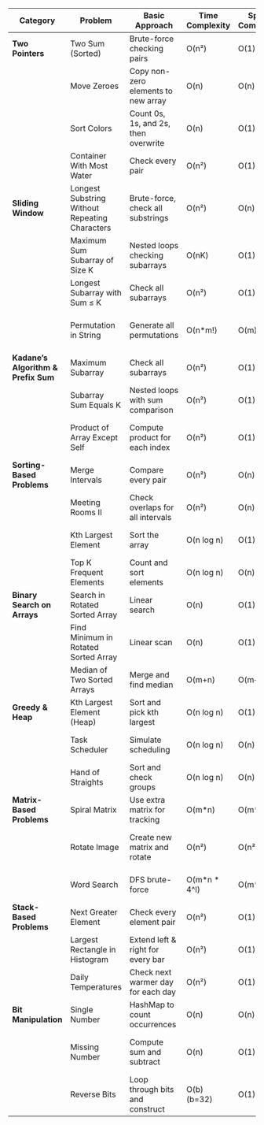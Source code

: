 | **Category** | **Problem** | **Basic Approach** | **Time Complexity** | **Space Complexity** | **Optimum Approach** | **Time Complexity** | **Space Complexity** |
|-------------|------------|-------------------|----------------|----------------|-----------------|----------------|----------------|
| **Two Pointers** | Two Sum (Sorted) | Brute-force checking pairs | O(n²) | O(1) | Two-pointer approach | O(n) | O(1) |
|  | Move Zeroes | Copy non-zero elements to new array | O(n) | O(n) | In-place swap using two pointers | O(n) | O(1) |
|  | Sort Colors | Count 0s, 1s, and 2s, then overwrite | O(n) | O(1) | Dutch National Flag Algorithm | O(n) | O(1) |
|  | Container With Most Water | Check every pair | O(n²) | O(1) | Two-pointer technique | O(n) | O(1) |
| **Sliding Window** | Longest Substring Without Repeating Characters | Brute-force, check all substrings | O(n²) | O(n) | Sliding window with HashSet | O(n) | O(n) |
|  | Maximum Sum Subarray of Size K | Nested loops checking subarrays | O(nK) | O(1) | Sliding window sum update | O(n) | O(1) |
|  | Longest Subarray with Sum ≤ K | Check all subarrays | O(n²) | O(1) | Sliding window sum update | O(n) | O(1) |
|  | Permutation in String | Generate all permutations | O(n*m!) | O(m) | Sliding window frequency count | O(n) | O(1) |
| **Kadane’s Algorithm & Prefix Sum** | Maximum Subarray | Check all subarrays | O(n²) | O(1) | Kadane’s algorithm | O(n) | O(1) |
|  | Subarray Sum Equals K | Nested loops with sum comparison | O(n²) | O(1) | Prefix sum with hash map | O(n) | O(n) |
|  | Product of Array Except Self | Compute product for each index | O(n²) | O(1) | Two-pass prefix & suffix product | O(n) | O(1) |
| **Sorting-Based Problems** | Merge Intervals | Compare every pair | O(n²) | O(n) | Sort and merge | O(n log n) | O(n) |
|  | Meeting Rooms II | Check overlaps for all intervals | O(n²) | O(n) | Sort start & end times | O(n log n) | O(n) |
|  | Kth Largest Element | Sort the array | O(n log n) | O(1) | QuickSelect or Min-Heap | O(n) (avg) / O(n log k) | O(k) |
|  | Top K Frequent Elements | Count and sort elements | O(n log n) | O(n) | Bucket sort or Min-Heap | O(n) | O(n) |
| **Binary Search on Arrays** | Search in Rotated Sorted Array | Linear search | O(n) | O(1) | Modified binary search | O(log n) | O(1) |
|  | Find Minimum in Rotated Sorted Array | Linear scan | O(n) | O(1) | Binary search to find rotation | O(log n) | O(1) |
|  | Median of Two Sorted Arrays | Merge and find median | O(m+n) | O(m+n) | Binary search on partitions | O(log(min(m, n))) | O(1) |
| **Greedy & Heap** | Kth Largest Element (Heap) | Sort and pick kth largest | O(n log n) | O(1) | Min-Heap of size k | O(n log k) | O(k) |
|  | Task Scheduler | Simulate scheduling | O(n log n) | O(n) | Math-based calculation of idle times | O(n) | O(n) |
|  | Hand of Straights | Sort and check groups | O(n log n) | O(n) | Frequency dictionary approach | O(n log n) | O(n) |
| **Matrix-Based Problems** | Spiral Matrix | Use extra matrix for tracking | O(m*n) | O(m*n) | Use boundary pointers | O(m*n) | O(1) |
|  | Rotate Image | Create new matrix and rotate | O(n²) | O(n²) | Transpose and reverse rows in-place | O(n²) | O(1) |
|  | Word Search | DFS brute-force | O(m*n * 4^l) | O(m*n) | DFS with backtracking and pruning | O(m*n) | O(m*n) |
| **Stack-Based Problems** | Next Greater Element | Check every element pair | O(n²) | O(1) | Monotonic stack | O(n) | O(n) |
|  | Largest Rectangle in Histogram | Extend left & right for every bar | O(n²) | O(1) | Monotonic stack to track heights | O(n) | O(n) |
|  | Daily Temperatures | Check next warmer day for each day | O(n²) | O(1) | Monotonic stack | O(n) | O(n) |
| **Bit Manipulation** | Single Number | HashMap to count occurrences | O(n) | O(n) | XOR to cancel out duplicates | O(n) | O(1) |
|  | Missing Number | Compute sum and subtract | O(n) | O(1) | XOR on indices and array elements | O(n) | O(1) |
|  | Reverse Bits | Loop through bits and construct | O(b) (b=32) | O(1) | Bitwise manipulation or lookup table | O(1) | O(1) |
